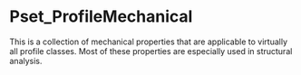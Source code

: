 # Pset_ProfileMechanical

This is a collection of mechanical properties that are applicable to virtually all profile classes. Most of these properties are especially used in structural analysis.

